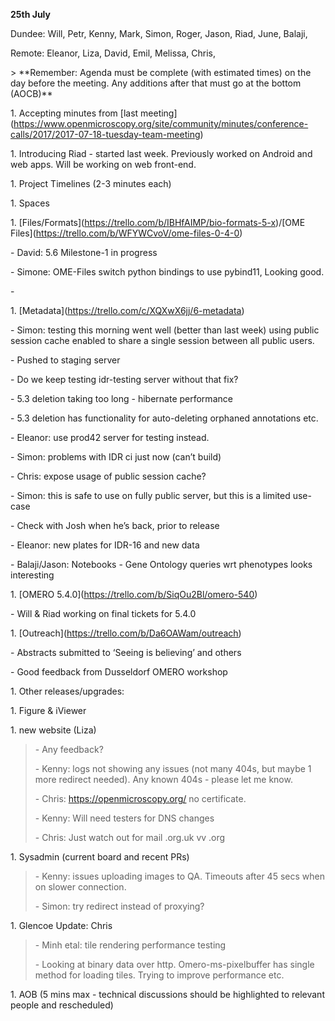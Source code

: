 **25th July**

Dundee: Will, Petr, Kenny, Mark, Simon, Roger, Jason, Riad, June,
Balaji,

Remote: Eleanor, Liza, David, Emil, Melissa, Chris,

&gt; \*\*Remember: Agenda must be complete (with estimated times) on the
day before the meeting. Any additions after that must go at the bottom
(AOCB)\*\*

1\. Accepting minutes from \[last
meeting\]([<u>https://www.openmicroscopy.org/site/community/minutes/conference-calls/2017/2017-07-18-tuesday-team-meeting</u>](https://www.openmicroscopy.org/site/community/minutes/conference-calls/2017/2017-07-18-tuesday-team-meeting))

1\. Introducing Riad - started last week. Previously worked on Android
and web apps. Will be working on web front-end.

1\. Project Timelines (2-3 minutes each)

1\. Spaces

1\.
\[Files/Formats\](https://trello.com/b/IBHfAIMP/bio-formats-5-x)/\[OME
Files\]([<u>https://trello.com/b/WFYWCvoV/ome-files-0-4-0</u>](https://trello.com/b/WFYWCvoV/ome-files-0-4-0))

\- David: 5.6 Milestone-1 in progress

\- Simone: OME-Files switch python bindings to use pybind11, Looking
good.

\-

1\.
\[Metadata\]([<u>https://trello.com/c/XQXwX6jj/6-metadata</u>](https://trello.com/c/XQXwX6jj/6-metadata))

\- Simon: testing this morning went well (better than last week) using
public session cache enabled to share a single session between all
public users.

\- Pushed to staging server

\- Do we keep testing idr-testing server without that fix?

\- 5.3 deletion taking too long - hibernate performance

\- 5.3 deletion has functionality for auto-deleting orphaned annotations
etc.

\- Eleanor: use prod42 server for testing instead.

\- Simon: problems with IDR ci just now (can’t build)

\- Chris: expose usage of public session cache?

\- Simon: this is safe to use on fully public server, but this is a
limited use-case

\- Check with Josh when he’s back, prior to release

\- Eleanor: new plates for IDR-16 and new data

\- Balaji/Jason: Notebooks - Gene Ontology queries wrt phenotypes looks
interesting

1\. \[OMERO
5.4.0\]([<u>https://trello.com/b/SiqOu2Bl/omero-540</u>](https://trello.com/b/SiqOu2Bl/omero-540))

\- Will & Riad working on final tickets for 5.4.0

1\.
\[Outreach\]([<u>https://trello.com/b/Da6OAWam/outreach</u>](https://trello.com/b/Da6OAWam/outreach))

\- Abstracts submitted to ‘Seeing is believing’ and others

\- Good feedback from Dusseldorf OMERO workshop

1\. Other releases/upgrades:

1\. Figure & iViewer

1\. new website (Liza)

> \- Any feedback?
>
> \- Kenny: logs not showing any issues (not many 404s, but maybe 1 more
> redirect needed). Any known 404s - please let me know.
>
> \- Chris:
> [<u>https://openmicroscopy.org/</u>](https://openmicroscopy.org/) no
> certificate.
>
> \- Kenny: Will need testers for DNS changes
>
> \- Chris: Just watch out for mail .org.uk vv .org

1\. Sysadmin (current board and recent PRs)

> \- Kenny: issues uploading images to QA. Timeouts after 45 secs when
> on slower connection.
>
> \- Simon: try redirect instead of proxying?

1\. Glencoe Update: Chris

> \- Minh etal: tile rendering performance testing
>
> \- Looking at binary data over http. Omero-ms-pixelbuffer has single
> method for loading tiles. Trying to improve performance etc.

1\. AOB (5 mins max - technical discussions should be highlighted to
relevant people and rescheduled)
